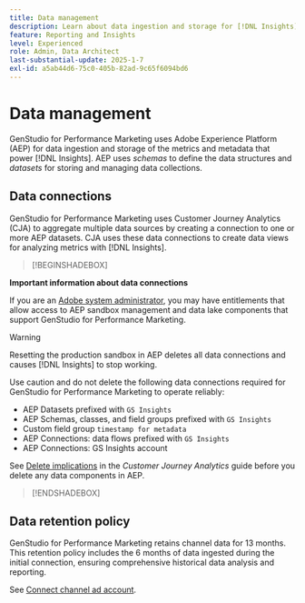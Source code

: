 ```yaml
---
title: Data management
description: Learn about data ingestion and storage for [!DNL Insights] in GenStudio for Performance Marketing.
feature: Reporting and Insights
level: Experienced
role: Admin, Data Architect
last-substantial-update: 2025-1-7
exl-id: a5ab44d6-75c0-405b-82ad-9c65f6094bd6
---
```

# Data management

GenStudio for Performance Marketing uses Adobe Experience Platform (AEP) for data ingestion and storage of the metrics and metadata that power [!DNL Insights]. AEP uses _schemas_ to define the data structures and _datasets_ for storing and managing data collections.

## Data connections

GenStudio for Performance Marketing uses Customer Journey Analytics (CJA) to aggregate multiple data sources by creating a connection to one or more AEP datasets. CJA uses these data connections to create data views for analyzing metrics with [!DNL Insights].

>[!BEGINSHADEBOX]

**Important information about data connections**

If you are an [Adobe system administrator](/help/user-guide/user-roles.md#adobe-system-administrator-vs-genstudio-system-manager), you may have entitlements that allow access to AEP sandbox management and data lake components that support GenStudio for Performance Marketing.

>[!WARNING]
>
>Resetting the production sandbox in AEP deletes all data connections and causes [!DNL Insights] to stop working.

Use caution and do not delete the following data connections required for GenStudio for Performance Marketing to operate reliably:

- AEP Datasets prefixed with `GS Insights`
- AEP Schemas, classes, and field groups prefixed with `GS Insights`
- Custom field group `timestamp for metadata`
- AEP Connections: data flows prefixed with `GS Insights`
- AEP Connections: GS Insights account

See [Delete implications](https://experienceleague.adobe.com/en/docs/analytics-platform/using/technotes/deletion) in the _Customer Journey Analytics_ guide before you delete any data components in AEP.

>[!ENDSHADEBOX]

## Data retention policy

GenStudio for Performance Marketing retains channel data for 13 months. This retention policy includes the 6 months of data ingested during the initial connection, ensuring comprehensive historical data analysis and reporting.

See [Connect channel ad account](/help/user-guide/insights/connect-channel.md).
